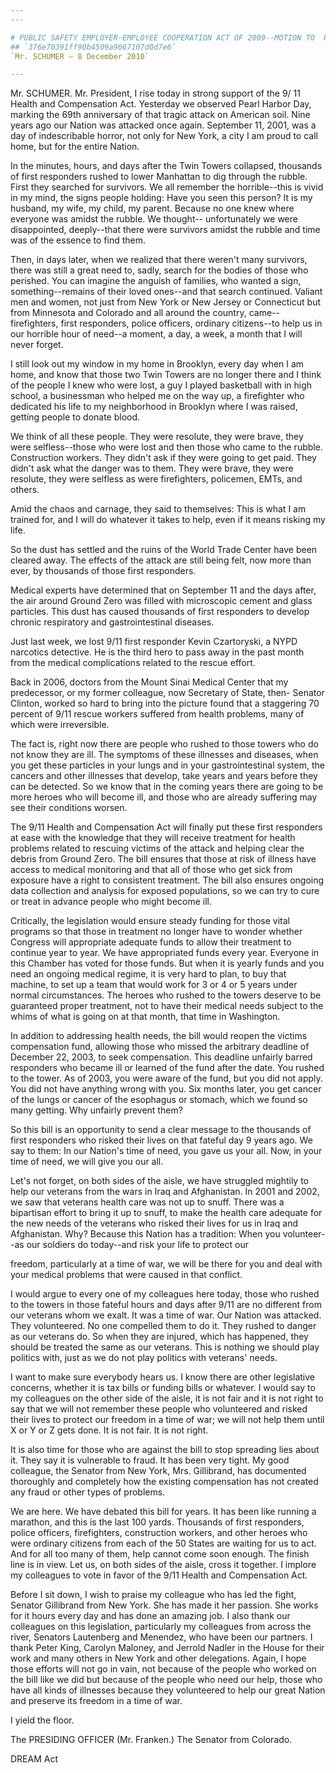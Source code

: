 ```yaml
---
---

# PUBLIC SAFETY EMPLOYER-EMPLOYEE COOPERATION ACT OF 2009--MOTION TO  PROCEED
## `376e70391ff90b4509a9067107d0d7e6`
`Mr. SCHUMER — 8 December 2010`

---
```



Mr. SCHUMER. Mr. President, I rise today in strong support of the 9/
11 Health and Compensation Act. Yesterday we observed Pearl Harbor Day, 
marking the 69th anniversary of that tragic attack on American soil. 
Nine years ago our Nation was attacked once again. September 11, 2001, 
was a day of indescribable horror, not only for New York, a city I am 
proud to call home, but for the entire Nation.

In the minutes, hours, and days after the Twin Towers collapsed, 
thousands of first responders rushed to lower Manhattan to dig through 
the rubble. First they searched for survivors. We all remember the 
horrible--this is vivid in my mind, the signs people holding: Have you 
seen this person? It is my husband, my wife, my child, my parent. 
Because no one knew where everyone was amidst the rubble. We thought--
unfortunately we were disappointed, deeply--that there were survivors 
amidst the rubble and time was of the essence to find them.

Then, in days later, when we realized that there weren't many 
survivors, there was still a great need to, sadly, search for the 
bodies of those who perished. You can imagine the anguish of families, 
who wanted a sign, something--remains of their loved ones--and that 
search continued. Valiant men and women, not just from New York or New 
Jersey or Connecticut but from Minnesota and Colorado and all around 
the country, came--firefighters, first responders, police officers, 
ordinary citizens--to help us in our horrible hour of need--a moment, a 
day, a week, a month that I will never forget.

I still look out my window in my home in Brooklyn, every day when I 
am home, and know that those two Twin Towers are no longer there and I 
think of the people I knew who were lost, a guy I played basketball 
with in high school, a businessman who helped me on the way up, a 
firefighter who dedicated his life to my neighborhood in Brooklyn where 
I was raised, getting people to donate blood.

We think of all these people. They were resolute, they were brave, 
they were selfless--those who were lost and then those who came to the 
rubble. Construction workers. They didn't ask if they were going to get 
paid. They didn't ask what the danger was to them. They were brave, 
they were resolute, they were selfless as were firefighters, policemen, 
EMTs, and others.

Amid the chaos and carnage, they said to themselves: This is what I 
am trained for, and I will do whatever it takes to help, even if it 
means risking my life.

So the dust has settled and the ruins of the World Trade Center have 
been cleared away. The effects of the attack are still being felt, now 
more than ever, by thousands of those first responders.

Medical experts have determined that on September 11 and the days 
after, the air around Ground Zero was filled with microscopic cement 
and glass particles. This dust has caused thousands of first responders 
to develop chronic respiratory and gastrointestinal diseases.

Just last week, we lost 9/11 first responder Kevin Czartoryski, a 
NYPD narcotics detective. He is the third hero to pass away in the past 
month from the medical complications related to the rescue effort.

Back in 2006, doctors from the Mount Sinai Medical Center that my 
predecessor, or my former colleague, now Secretary of State, then-
Senator Clinton, worked so hard to bring into the picture found that a 
staggering 70 percent of 9/11 rescue workers suffered from health 
problems, many of which were irreversible.

The fact is, right now there are people who rushed to those towers 
who do not know they are ill. The symptoms of these illnesses and 
diseases, when you get these particles in your lungs and in your 
gastrointestinal system, the cancers and other illnesses that develop, 
take years and years before they can be detected. So we know that in 
the coming years there are going to be more heroes who will become ill, 
and those who are already suffering may see their conditions worsen.

The 9/11 Health and Compensation Act will finally put these first 
responders at ease with the knowledge that they will receive treatment 
for health problems related to rescuing victims of the attack and 
helping clear the debris from Ground Zero. The bill ensures that those 
at risk of illness have access to medical monitoring and that all of 
those who get sick from exposure have a right to consistent treatment. 
The bill also ensures ongoing data collection and analysis for exposed 
populations, so we can try to cure or treat in advance people who might 
become ill.

Critically, the legislation would ensure steady funding for those 
vital programs so that those in treatment no longer have to wonder 
whether Congress will appropriate adequate funds to allow their 
treatment to continue year to year. We have appropriated funds every 
year. Everyone in this Chamber has voted for those funds. But when it 
is yearly funds and you need an ongoing medical regime, it is very hard 
to plan, to buy that machine, to set up a team that would work for 3 or 
4 or 5 years under normal circumstances. The heroes who rushed to the 
towers deserve to be guaranteed proper treatment, not to have their 
medical needs subject to the whims of what is going on at that month, 
that time in Washington.

In addition to addressing health needs, the bill would reopen the 
victims compensation fund, allowing those who missed the arbitrary 
deadline of December 22, 2003, to seek compensation. This deadline 
unfairly barred responders who became ill or learned of the fund after 
the date. You rushed to the tower. As of 2003, you were aware of the 
fund, but you did not apply. You did not have anything wrong with you. 
Six months later, you get cancer of the lungs or cancer of the 
esophagus or stomach, which we found so many getting. Why unfairly 
prevent them?

So this bill is an opportunity to send a clear message to the 
thousands of first responders who risked their lives on that fateful 
day 9 years ago. We say to them: In our Nation's time of need, you gave 
us your all. Now, in your time of need, we will give you our all.

Let's not forget, on both sides of the aisle, we have struggled 
mightily to help our veterans from the wars in Iraq and Afghanistan. In 
2001 and 2002, we saw that veterans health care was not up to snuff. 
There was a bipartisan effort to bring it up to snuff, to make the 
health care adequate for the new needs of the veterans who risked their 
lives for us in Iraq and Afghanistan. Why? Because this Nation has a 
tradition: When you volunteer--as our soldiers do today--and risk your 
life to protect our


freedom, particularly at a time of war, we will be there for you and 
deal with your medical problems that were caused in that conflict.

I would argue to every one of my colleagues here today, those who 
rushed to the towers in those fateful hours and days after 9/11 are no 
different from our veterans whom we exalt. It was a time of war. Our 
Nation was attacked. They volunteered. No one compelled them to do it. 
They rushed to danger as our veterans do. So when they are injured, 
which has happened, they should be treated the same as our veterans. 
This is nothing we should play politics with, just as we do not play 
politics with veterans' needs.

I want to make sure everybody hears us. I know there are other 
legislative concerns, whether it is tax bills or funding bills or 
whatever. I would say to my colleagues on the other side of the aisle, 
it is not fair and it is not right to say that we will not remember 
these people who volunteered and risked their lives to protect our 
freedom in a time of war; we will not help them until X or Y or Z gets 
done. It is not fair. It is not right.

It is also time for those who are against the bill to stop spreading 
lies about it. They say it is vulnerable to fraud. It has been very 
tight. My good colleague, the Senator from New York, Mrs. Gillibrand, 
has documented thoroughly and completely how the existing compensation 
has not created any fraud or other types of problems.

We are here. We have debated this bill for years. It has been like 
running a marathon, and this is the last 100 yards. Thousands of first 
responders, police officers, firefighters, construction workers, and 
other heroes who were ordinary citizens from each of the 50 States are 
waiting for us to act. And for all too many of them, help cannot come 
soon enough. The finish line is in view. Let us, on both sides of the 
aisle, cross it together. I implore my colleagues to vote in favor of 
the 9/11 Health and Compensation Act.

Before I sit down, I wish to praise my colleague who has led the 
fight, Senator Gillibrand from New York. She has made it her passion. 
She works for it hours every day and has done an amazing job. I also 
thank our colleagues on this legislation, particularly my colleagues 
from across the river, Senators Lautenberg and Menendez, who have been 
our partners. I thank Peter King, Carolyn Maloney, and Jerrold Nadler 
in the House for their work and many others in New York and other 
delegations. Again, I hope those efforts will not go in vain, not 
because of the people who worked on the bill like we did but because of 
the people who need our help, those who have all kinds of illnesses 
because they volunteered to help our great Nation and preserve its 
freedom in a time of war.

I yield the floor.

The PRESIDING OFFICER (Mr. Franken.) The Senator from Colorado.

















 DREAM Act
